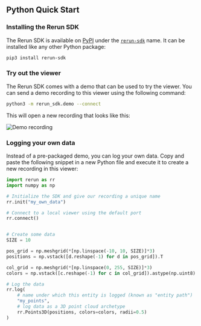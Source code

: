 ## Python Quick Start

### Installing the Rerun SDK

The Rerun SDK is available on [PyPI](https://pypi.org/) under the
[`rerun-sdk`](https://pypi.org/project/rerun-sdk/) name. It can be installed like any other
Python package:

```sh
pip3 install rerun-sdk
```

### Try out the viewer

The Rerun SDK comes with a demo that can be used to try the viewer. You can send a demo recording
to this viewer using the following command:

```sh
python3 -m rerun_sdk.demo --connect
```

This will open a new recording that looks like this:

![Demo recording](https://static.rerun.io/quickstart2_simple_cube/632a8f1c79f70a2355fad294fe085291fcf3a8ae/768w.png)


### Logging your own data

Instead of a pre-packaged demo, you can log your own data. Copy and paste the following snippet in a new
Python file and execute it to create a new recording in this viewer:

```python
import rerun as rr
import numpy as np

# Initialize the SDK and give our recording a unique name
rr.init("my_own_data")

# Connect to a local viewer using the default port
rr.connect()


# Create some data
SIZE = 10

pos_grid = np.meshgrid(*[np.linspace(-10, 10, SIZE)]*3)
positions = np.vstack([d.reshape(-1) for d in pos_grid]).T

col_grid = np.meshgrid(*[np.linspace(0, 255, SIZE)]*3)
colors = np.vstack([c.reshape(-1) for c in col_grid]).astype(np.uint8).T

# Log the data
rr.log(
    # name under which this entity is logged (known as "entity path")
    "my_points",
    # log data as a 3D point cloud archetype
    rr.Points3D(positions, colors=colors, radii=0.5)
)
```